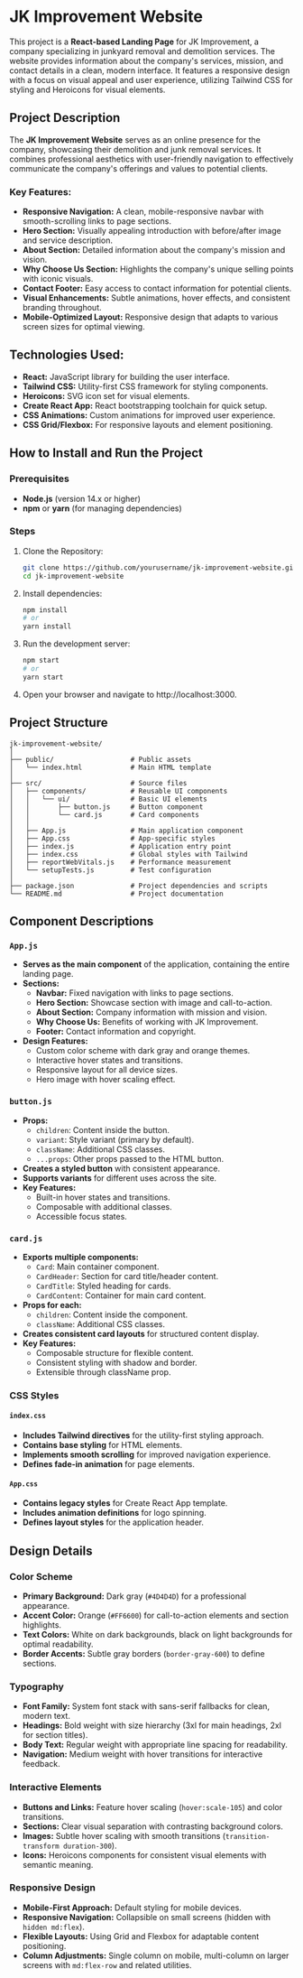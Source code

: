 # JK Improvement Website

This project is a **React-based Landing Page** for JK Improvement, a company specializing in junkyard removal and demolition services. The website provides information about the company's services, mission, and contact details in a clean, modern interface. It features a responsive design with a focus on visual appeal and user experience, utilizing Tailwind CSS for styling and Heroicons for visual elements.

## Project Description

The **JK Improvement Website** serves as an online presence for the company, showcasing their demolition and junk removal services. It combines professional aesthetics with user-friendly navigation to effectively communicate the company's offerings and values to potential clients.

### Key Features:
- **Responsive Navigation:** A clean, mobile-responsive navbar with smooth-scrolling links to page sections.
- **Hero Section:** Visually appealing introduction with before/after image and service description.
- **About Section:** Detailed information about the company's mission and vision.
- **Why Choose Us Section:** Highlights the company's unique selling points with iconic visuals.
- **Contact Footer:** Easy access to contact information for potential clients.
- **Visual Enhancements:** Subtle animations, hover effects, and consistent branding throughout.
- **Mobile-Optimized Layout:** Responsive design that adapts to various screen sizes for optimal viewing.

## Technologies Used:
- **React:** JavaScript library for building the user interface.
- **Tailwind CSS:** Utility-first CSS framework for styling components.
- **Heroicons:** SVG icon set for visual elements.
- **Create React App:** React bootstrapping toolchain for quick setup.
- **CSS Animations:** Custom animations for improved user experience.
- **CSS Grid/Flexbox:** For responsive layouts and element positioning.

## How to Install and Run the Project

### Prerequisites
- **Node.js** (version 14.x or higher)
- **npm** or **yarn** (for managing dependencies)

### Steps
1. Clone the Repository:
   ```bash
   git clone https://github.com/yourusername/jk-improvement-website.git
   cd jk-improvement-website
   ```

2. Install dependencies:
   ```bash
   npm install
   # or
   yarn install
   ```
   
3. Run the development server:
    ```bash
    npm start
    # or
    yarn start
    ```

4. Open your browser and navigate to http://localhost:3000.

## Project Structure

```
jk-improvement-website/
│
├── public/                   # Public assets 
│   └── index.html            # Main HTML template
│
├── src/                      # Source files
│   ├── components/           # Reusable UI components
│   │   └── ui/               # Basic UI elements
│   │       ├── button.js     # Button component
│   │       └── card.js       # Card components
│   │
│   ├── App.js                # Main application component
│   ├── App.css               # App-specific styles
│   ├── index.js              # Application entry point
│   ├── index.css             # Global styles with Tailwind
│   ├── reportWebVitals.js    # Performance measurement
│   └── setupTests.js         # Test configuration
│
├── package.json              # Project dependencies and scripts
└── README.md                 # Project documentation
```

## Component Descriptions

### `App.js`
- **Serves as the main component** of the application, containing the entire landing page.
- **Sections:**
  - **Navbar:** Fixed navigation with links to page sections.
  - **Hero Section:** Showcase section with image and call-to-action.
  - **About Section:** Company information with mission and vision.
  - **Why Choose Us:** Benefits of working with JK Improvement.
  - **Footer:** Contact information and copyright.
- **Design Features:**
  - Custom color scheme with dark gray and orange themes.
  - Interactive hover states and transitions.
  - Responsive layout for all device sizes.
  - Hero image with hover scaling effect.

### `button.js`
- **Props:**
  - `children`: Content inside the button.
  - `variant`: Style variant (primary by default).
  - `className`: Additional CSS classes.
  - `...props`: Other props passed to the HTML button.
- **Creates a styled button** with consistent appearance.
- **Supports variants** for different uses across the site.
- **Key Features:**
  - Built-in hover states and transitions.
  - Composable with additional classes.
  - Accessible focus states.

### `card.js`
- **Exports multiple components:**
  - `Card`: Main container component.
  - `CardHeader`: Section for card title/header content.
  - `CardTitle`: Styled heading for cards.
  - `CardContent`: Container for main card content.
- **Props for each:**
  - `children`: Content inside the component.
  - `className`: Additional CSS classes.
- **Creates consistent card layouts** for structured content display.
- **Key Features:**
  - Composable structure for flexible content.
  - Consistent styling with shadow and border.
  - Extensible through className prop.

### CSS Styles

#### `index.css`
- **Includes Tailwind directives** for the utility-first styling approach.
- **Contains base styling** for HTML elements.
- **Implements smooth scrolling** for improved navigation experience.
- **Defines fade-in animation** for page elements.

#### `App.css`
- **Contains legacy styles** for Create React App template.
- **Includes animation definitions** for logo spinning.
- **Defines layout styles** for the application header.

## Design Details

### Color Scheme
- **Primary Background:** Dark gray (`#4D4D4D`) for a professional appearance.
- **Accent Color:** Orange (`#FF6600`) for call-to-action elements and section highlights.
- **Text Colors:** White on dark backgrounds, black on light backgrounds for optimal readability.
- **Border Accents:** Subtle gray borders (`border-gray-600`) to define sections.

### Typography
- **Font Family:** System font stack with sans-serif fallbacks for clean, modern text.
- **Headings:** Bold weight with size hierarchy (3xl for main headings, 2xl for section titles).
- **Body Text:** Regular weight with appropriate line spacing for readability.
- **Navigation:** Medium weight with hover transitions for interactive feedback.

### Interactive Elements
- **Buttons and Links:** Feature hover scaling (`hover:scale-105`) and color transitions.
- **Sections:** Clear visual separation with contrasting background colors.
- **Images:** Subtle hover scaling with smooth transitions (`transition-transform duration-300`).
- **Icons:** Heroicons components for consistent visual elements with semantic meaning.

### Responsive Design
- **Mobile-First Approach:** Default styling for mobile devices.
- **Responsive Navigation:** Collapsible on small screens (hidden with `hidden md:flex`).
- **Flexible Layouts:** Using Grid and Flexbox for adaptable content positioning.
- **Column Adjustments:** Single column on mobile, multi-column on larger screens with `md:flex-row` and related utilities.
